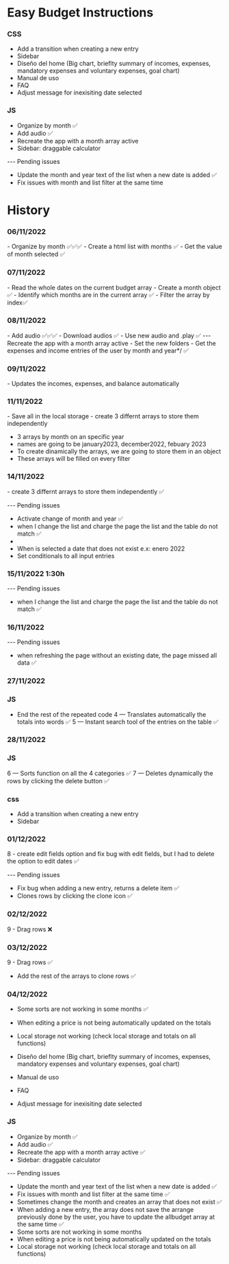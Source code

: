 # Easy Budget Instructions 

### CSS

- Add a transition when creating a new entry
- Sidebar
- Diseño del home (Big chart, brieflty summary of incomes, expenses, mandatory expenses and voluntary expenses, goal chart)
- Manual de uso
- FAQ
- Adjust message for inexisiting date selected 
### JS
- Organize by month ✅
- Add audio ✅
- Recreate the app with a month array active
- Sidebar: draggable calculator


--- Pending issues
- Update the month and year text of the list when a new date is added ✅
- Fix issues with month and list filter at the same time 


# History

### 06/11/2022

<!-- TODO --> - Organize by month ✅✅✅
<!-- TODO --> - Create a html list with months ✅
<!-- TODO --> - Get the value of month selected ✅

### 07/11/2022

<!-- TODO --> - Read the whole dates on the current budget array 
<!-- TODO --> - Create a month object ✅
<!-- TODO --> - Identify which months are in the current array ✅
<!-- TODO --> - Filter the array by index✅

### 08/11/2022

<!-- TODO --> - Add audio ✅✅✅
<!-- TODO --> - Download audios ✅
<!-- TODO --> - Use new audio and .play ✅

<!-- TODO --> --- Recreate the app with a month array active

<!-- TODO --> - Set the new folders 
<!-- TODO --> - Get the expenses and income entries of the user by month and year*/ ✅

### 09/11/2022
<!-- TODO --> - Updates the incomes, expenses, and balance automatically 

### 11/11/2022
<!-- TODO --> - Save all in the local storage 
<!-- TODO --> - create 3 differnt arrays to store them independently 

<!-- How should work the local storage by month -->
- 3 arrays by month on an specific year
- names are going to be january2023, december2022, febuary 2023 
- To create dinamically the arrays, we are going to store them in an object
- These arrays will be filled on every filter 

### 14/11/2022
<!-- TODO --> - create 3 differnt arrays to store them independently ✅

--- Pending issues
- Activate change of month and year ✅
- when I change the list and charge the page the list and the table do not match ✅
- 
- When is selected a date that does not exist e.x: enero 2022
- Set conditionals to all input entries 

### 15/11/2022 1:30h
--- Pending issues
- when I change the list and charge the page the list and the table do not match ✅

### 16/11/2022
--- Pending issues
- when refreshing the page without an existing date, the page missed all data ✅

### 27/11/2022
### JS
- End the rest of the repeated code
4 — Translates automatically the totals into words ✅
5 — Instant search tool of the entries on the table ✅


### 28/11/2022
### JS

6 — Sorts function on all the 4 categories ✅
7 — Deletes dynamically the rows by clicking the delete button ✅

### css
- Add a transition when creating a new entry
- Sidebar 

### 01/12/2022
8 - create edit fields option and fix bug with edit fields, but I had to delete the option to edit dates ✅

--- Pending issues
- Fix bug when adding a new entry, returns a delete item ✅
- Clones rows by clicking the clone icon ✅

### 02/12/2022 
9 - Drag rows ❌

### 03/12/2022
9 - Drag rows ✅
- Add the rest of the arrays to clone rows ✅

### 04/12/2022
- Some sorts are not working in some months ✅
- When editing a price is not being automatically updated on the totals 
- Local storage not working (check local storage and totals on all functions)

- Diseño del home (Big chart, brieflty summary of incomes, expenses, mandatory expenses and voluntary expenses, goal chart)


- Manual de uso
- FAQ
- Adjust message for inexisiting date selected 
### JS
- Organize by month ✅
- Add audio ✅
- Recreate the app with a month array active ✅
- Sidebar: draggable calculator 


--- Pending issues
- Update the month and year text of the list when a new date is added ✅
- Fix issues with month and list filter at the same time ✅
- Sometimes change the month and creates an array that does not exist ✅
- When adding a new entry, the array does not save the arrange previously done by the user, you have to update the allbudget array at the same time ✅
- Some sorts are not working in some months
- When editing a price is not being automatically updated on the totals
- Local storage not working (check local storage and totals on all functions)